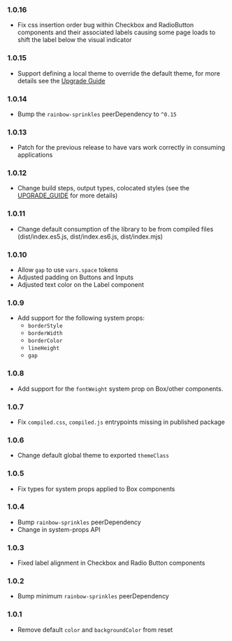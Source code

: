 ### 1.0.16

- Fix css insertion order bug within Checkbox and RadioButton components and
  their associated labels causing some page loads to shift the label below the
  visual indicator

### 1.0.15

- Support defining a local theme to override the default theme, for more details
  see the [Upgrade Guide](./UPGRADE_GUIDE.md)

### 1.0.14

- Bump the `rainbow-sprinkles` peerDependency to `^0.15`

### 1.0.13

- Patch for the previous release to have vars work correctly in consuming
  applications

### 1.0.12

- Change build steps, output types, colocated styles (see the
  [UPGRADE_GUIDE](./UPGRADE_GUIDE.md) for more details)

### 1.0.11

- Change default consumption of the library to be from compiled files
  (dist/index.es5.js, dist/index.es6.js, dist/index.mjs)

### 1.0.10

- Allow `gap` to use `vars.space` tokens
- Adjusted padding on Buttons and Inputs
- Adjusted text color on the Label component

### 1.0.9

- Add support for the following system props:
  - `borderStyle`
  - `borderWidth`
  - `borderColor`
  - `lineHeight`
  - `gap`

### 1.0.8

- Add support for the `fontWeight` system prop on Box/other components.

### 1.0.7

- Fix `compiled.css`, `compiled.js` entrypoints missing in published package

### 1.0.6

- Change default global theme to exported `themeClass`

### 1.0.5

- Fix types for system props applied to Box components

### 1.0.4

- Bump `rainbow-sprinkles` peerDependency
- Change in system-props API

### 1.0.3

- Fixed label alignment in Checkbox and Radio Button components

### 1.0.2

- Bump minimum `rainbow-sprinkles` peerDependency

### 1.0.1

- Remove default `color` and `backgroundColor` from reset
